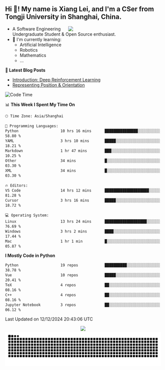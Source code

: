 <h2 align="left">Hi 👋! My name is Xiang Lei, and I'm a CSer from Tongji University in Shanghai, China.</h2>


<img align= "right" width= "300" src= "https://pa1.narvii.com/6580/8098c6e9207376889eeb0532d9f5a0723c4d73f5_hq.gif"/>

- A Software Engineering Undergraduate Student & Open Source enthusiast.
- 🌱 I'm currently learning:
  - Artificial Intelligence
  - Robotics
  - Mathematics
  - ...
 
**📝 Latest Blog Posts** 
- [Introduction: Deep Reinforcement Learning](https://lei00764.github.io/posts/2024-11-27-%E6%B7%B1%E5%BA%A6%E5%BC%BA%E5%8C%96%E5%AD%A6%E4%B9%A0%E5%85%A5%E9%97%A8%E4%BB%8B%E7%BB%8D/index.html)
- [Representing Position & Orientation](https://lei00764.github.io/posts/2024-10-24-%E6%9C%BA%E5%99%A8%E4%BA%BA%E5%AD%A6%E4%B8%AD%E7%9A%84%E5%A7%BF%E6%80%81%E7%9A%84%E8%A1%A8%E7%A4%BA%E6%96%B9%E6%B3%95/index.html)

<!--START_SECTION:waka-->
![Code Time](http://img.shields.io/badge/Code%20Time-671%20hrs%2010%20mins-blue)

📊 **This Week I Spent My Time On** 

```text
🕑︎ Time Zone: Asia/Shanghai

💬 Programming Languages: 
Python                   10 hrs 16 mins      ███████████████░░░░░░░░░░   58.80 % 
YAML                     3 hrs 10 mins       █████░░░░░░░░░░░░░░░░░░░░   18.21 % 
Markdown                 1 hr 47 mins        ███░░░░░░░░░░░░░░░░░░░░░░   10.25 % 
Other                    34 mins             █░░░░░░░░░░░░░░░░░░░░░░░░   03.30 % 
XML                      34 mins             █░░░░░░░░░░░░░░░░░░░░░░░░   03.30 % 

🔥 Editors: 
VS Code                  14 hrs 12 mins      ████████████████████░░░░░   81.28 % 
Cursor                   3 hrs 16 mins       █████░░░░░░░░░░░░░░░░░░░░   18.72 % 

💻 Operating System: 
Linux                    13 hrs 24 mins      ███████████████████░░░░░░   76.69 % 
Windows                  3 hrs 2 mins        ████░░░░░░░░░░░░░░░░░░░░░   17.44 % 
Mac                      1 hr 1 min          █░░░░░░░░░░░░░░░░░░░░░░░░   05.87 % 
```

**I Mostly Code in Python** 

```text
Python                   19 repos            ██████████░░░░░░░░░░░░░░░   38.78 % 
Vue                      10 repos            █████░░░░░░░░░░░░░░░░░░░░   20.41 % 
TeX                      4 repos             ██░░░░░░░░░░░░░░░░░░░░░░░   08.16 % 
C++                      4 repos             ██░░░░░░░░░░░░░░░░░░░░░░░   08.16 % 
Jupyter Notebook         3 repos             ██░░░░░░░░░░░░░░░░░░░░░░░   06.12 % 
```




 Last Updated on 12/12/2024 20:43:06 UTC
<!--END_SECTION:waka-->




<div align="center">
  <img src="https://github-readme-stats.vercel.app/api?username=Lei00764&show_icons=true&theme=radical" />
 </div>

 <div align="center">

<picture>
  <source media="(prefers-color-scheme: dark)" srcset="https://raw.githubusercontent.com/Lei00764/Lei00764/output/github-contribution-grid-snake-dark.svg">
  <source media="(prefers-color-scheme: light)" srcset="https://raw.githubusercontent.com/Lei00764/Lei00764/output/github-contribution-grid-snake.svg">
  <img alt="github contribution grid snake animation" src="https://raw.githubusercontent.com/Lei00764/Lei00764/output/github-contribution-grid-snake.svg">
</picture>

</div>
